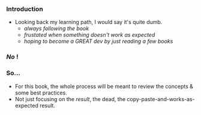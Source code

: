 
### Introduction
- Looking back my learning path, I would say it's quite dumb.
    - *always following the book*
    - *frustated when something doesn't work as expected*
    - *hoping to become a GREAT dev by just reading a few books*

### *No* !


### So...
- For this book, the whole process will be meant to review the concepts & some best practices.
- Not just focusing on the *result*, the dead, the copy-paste-and-works-as-expected result.
